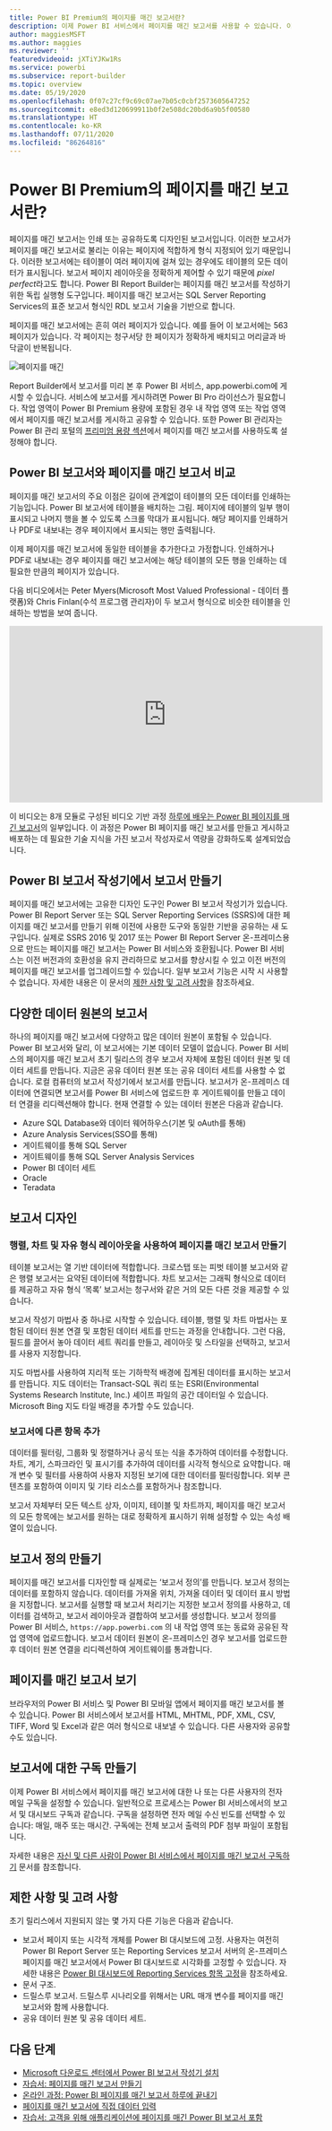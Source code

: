 ```yaml
---
title: Power BI Premium의 페이지를 매긴 보고서란?
description: 이제 Power BI 서비스에서 페이지를 매긴 보고서를 사용할 수 있습니다. 이러한 보고서는 SQL Server Reporting Services에서 오랫동안 표준이었습니다. 이러한 보고서를 인쇄 또는 공유할 수 있습니다. 보고서 레이아웃을 정확하게 제어할 수 있습니다. 이러한 보고서에는 테이블이 여러 페이지에 걸쳐 있는 경우에도 테이블의 모든 데이터가 표시됩니다.
author: maggiesMSFT
ms.author: maggies
ms.reviewer: ''
featuredvideoid: jXTiYJKw1Rs
ms.service: powerbi
ms.subservice: report-builder
ms.topic: overview
ms.date: 05/19/2020
ms.openlocfilehash: 0f07c27cf9c69c07ae7b05c0cbf2573605647252
ms.sourcegitcommit: e8ed3d120699911b0f2e508dc20bd6a9b5f00580
ms.translationtype: HT
ms.contentlocale: ko-KR
ms.lasthandoff: 07/11/2020
ms.locfileid: "86264816"
---
```

# <a name="what-are-paginated-reports-in-power-bi-premium"></a>Power BI Premium의 페이지를 매긴 보고서란?

페이지를 매긴 보고서는 인쇄 또는 공유하도록 디자인된 보고서입니다. 이러한 보고서가 페이지를 매긴 보고서로 불리는 이유는 페이지에 적합하게 형식 지정되어 있기 때문입니다. 이러한 보고서에는 테이블이 여러 페이지에 걸쳐 있는 경우에도 테이블의 모든 데이터가 표시됩니다. 보고서 페이지 레이아웃을 정확하게 제어할 수 있기 때문에 *pixel perfect*라고도 합니다. Power BI Report Builder는 페이지를 매긴 보고서를 작성하기 위한 독립 실행형 도구입니다. 페이지를 매긴 보고서는 SQL Server Reporting Services의 표준 보고서 형식인 RDL 보고서 기술을 기반으로 합니다. 

페이지를 매긴 보고서에는 흔히 여러 페이지가 있습니다. 예를 들어 이 보고서에는 563페이지가 있습니다. 각 페이지는 청구서당 한 페이지가 정확하게 배치되고 머리글과 바닥글이 반복됩니다.

![페이지를 매긴](media/paginated-reports-report-builder-power-bi/power-bi-paginated-wwi-report-page.png)

Report Builder에서 보고서를 미리 본 후 Power BI 서비스, app.powerbi.com에 게시할 수 있습니다. 서비스에 보고서를 게시하려면 Power BI Pro 라이선스가 필요합니다. 작업 영역이 Power BI Premium 용량에 포함된 경우 내 작업 영역 또는 작업 영역에서 페이지를 매긴 보고서를 게시하고 공유할 수 있습니다. 또한 Power BI 관리자는 Power BI 관리 포털의 [프리미엄 용량 섹션](../admin/service-admin-premium-workloads.md#paginated-reports)에서 페이지를 매긴 보고서를 사용하도록 설정해야 합니다. 

## <a name="compare-power-bi-reports-and-paginated-reports"></a>Power BI 보고서와 페이지를 매긴 보고서 비교

페이지를 매긴 보고서의 주요 이점은 길이에 관계없이 테이블의 모든 데이터를 인쇄하는 기능입니다. Power BI 보고서에 테이블을 배치하는 그림. 페이지에 테이블의 일부 행이 표시되고 나머지 행을 볼 수 있도록 스크롤 막대가 표시됩니다. 해당 페이지를 인쇄하거나 PDF로 내보내는 경우 페이지에서 표시되는 행만 출력됩니다. 

이제 페이지를 매긴 보고서에 동일한 테이블을 추가한다고 가정합니다. 인쇄하거나 PDF로 내보내는 경우 페이지를 매긴 보고서에는 해당 테이블의 모든 행을 인쇄하는 데 필요한 만큼의 페이지가 있습니다. 

다음 비디오에서는 Peter Myers(Microsoft Most Valued Professional - 데이터 플랫폼)와 Chris Finlan(수석 프로그램 관리자)이 두 보고서 형식으로 비슷한 테이블을 인쇄하는 방법을 보여 줍니다. 

<iframe width="560" height="315" src="https://www.youtube.com/embed/jXTiYJKw1Rs?list=PL1N57mwBHtN1icIhpjQOaRL8r9G-wytpT" frameborder="0" allowfullscreen></iframe>

이 비디오는 8개 모듈로 구성된 비디오 기반 과정 [하루에 배우는 Power BI 페이지를 매긴 보고서](../learning-catalog/paginated-reports-online-course.md)의 일부입니다. 이 과정은 Power BI 페이지를 매긴 보고서를 만들고 게시하고 배포하는 데 필요한 기술 지식을 가진 보고서 작성자로서 역량을 강화하도록 설계되었습니다.

## <a name="create-reports-in-power-bi-report-builder"></a>Power BI 보고서 작성기에서 보고서 만들기

페이지를 매긴 보고서에는 고유한 디자인 도구인 Power BI 보고서 작성기가 있습니다. Power BI Report Server 또는 SQL Server Reporting Services (SSRS)에 대한 페이지를 매긴 보고서를 만들기 위해 이전에 사용한 도구와 동일한 기반을 공유하는 새 도구입니다. 실제로 SSRS 2016 및 2017 또는 Power BI Report Server 온-프레미스용으로 만드는 페이지를 매긴 보고서는 Power BI 서비스와 호환됩니다. Power BI 서비스는 이전 버전과의 호환성을 유지 관리하므로 보고서를 향상시킬 수 있고 이전 버전의 페이지를 매긴 보고서를 업그레이드할 수 있습니다. 일부 보고서 기능은 시작 시 사용할 수 없습니다. 자세한 내용은 이 문서의 [제한 사항 및 고려 사항](#limitations-and-considerations)을 참조하세요.
     
## <a name="report-from-a-variety-of-data-sources"></a>다양한 데이터 원본의 보고서

하나의 페이지를 매긴 보고서에 다양하고 많은 데이터 원본이 포함될 수 있습니다. Power BI 보고서와 달리, 이 보고서에는 기본 데이터 모델이 없습니다. Power BI 서비스의 페이지를 매긴 보고서 초기 릴리스의 경우 보고서 자체에 포함된 데이터 원본 및 데이터 세트를 만듭니다. 지금은 공유 데이터 원본 또는 공유 데이터 세트를 사용할 수 없습니다. 로컬 컴퓨터의 보고서 작성기에서 보고서를 만듭니다. 보고서가 온-프레미스 데이터에 연결되면 보고서를 Power BI 서비스에 업로드한 후 게이트웨이를 만들고 데이터 연결을 리디렉션해야 합니다. 현재 연결할 수 있는 데이터 원본은 다음과 같습니다.

- Azure SQL Database와 데이터 웨어하우스(기본 및 oAuth를 통해)
- Azure Analysis Services(SSO를 통해)
- 게이트웨이를 통해 SQL Server
- 게이트웨이를 통해 SQL Server Analysis Services
- Power BI 데이터 세트
- Oracle
- Teradata

## <a name="design-your-report"></a>보고서 디자인  

### <a name="create-paginated-reports-with-matrix-chart-and-free-form-layouts"></a>행렬, 차트 및 자유 형식 레이아웃을 사용하여 페이지를 매긴 보고서 만들기

테이블 보고서는 열 기반 데이터에 적합합니다. 크로스탭 또는 피벗 테이블 보고서와 같은 행렬 보고서는 요약된 데이터에 적합합니다. 차트 보고서는 그래픽 형식으로 데이터를 제공하고 자유 형식 ‘목록’ 보고서는 청구서와 같은 거의 모든 다른 것을 제공할 수 있습니다. 
  
보고서 작성기 마법사 중 하나로 시작할 수 있습니다. 테이블, 행렬 및 차트 마법사는 포함된 데이터 원본 연결 및 포함된 데이터 세트를 만드는 과정을 안내합니다. 그런 다음, 필드를 끌어서 놓아 데이터 세트 쿼리를 만들고, 레이아웃 및 스타일을 선택하고, 보고서를 사용자 지정합니다.  
  
지도 마법사를 사용하여 지리적 또는 기하학적 배경에 집계된 데이터를 표시하는 보고서를 만듭니다. 지도 데이터는 Transact-SQL 쿼리 또는 ESRI(Environmental Systems Research Institute, Inc.) 셰이프 파일의 공간 데이터일 수 있습니다. Microsoft Bing 지도 타일 배경을 추가할 수도 있습니다.  

### <a name="add-more-to-your-report"></a>보고서에 다른 항목 추가

데이터를 필터링, 그룹화 및 정렬하거나 공식 또는 식을 추가하여 데이터를 수정합니다. 차트, 계기, 스파크라인 및 표시기를 추가하여 데이터를 시각적 형식으로 요약합니다.  매개 변수 및 필터를 사용하여 사용자 지정된 보기에 대한 데이터를 필터링합니다. 외부 콘텐츠를 포함하여 이미지 및 기타 리소스를 포함하거나 참조합니다.  

보고서 자체부터 모든 텍스트 상자, 이미지, 테이블 및 차트까지, 페이지를 매긴 보고서의 모든 항목에는 보고서를 원하는 대로 정확하게 표시하기 위해 설정할 수 있는 속성 배열이 있습니다.

## <a name="creating-a-report-definition"></a>보고서 정의 만들기

페이지를 매긴 보고서를 디자인할 때 실제로는 ‘보고서 정의’를 만듭니다. 보고서 정의는 데이터를 포함하지 않습니다. 데이터를 가져올 위치, 가져올 데이터 및 데이터 표시 방법을 지정합니다. 보고서를 실행할 때 보고서 처리기는 지정한 보고서 정의를 사용하고, 데이터를 검색하고, 보고서 레이아웃과 결합하여 보고서를 생성합니다. 보고서 정의를 Power BI 서비스, `https://app.powerbi.com` 의 내 작업 영역 또는 동료와 공유된 작업 영역에 업로드합니다. 보고서 데이터 원본이 온-프레미스인 경우 보고서를 업로드한 후 데이터 원본 연결을 리디렉션하여 게이트웨이를 통과합니다. 

## <a name="view-your-paginated-report"></a>페이지를 매긴 보고서 보기
브라우저의 Power BI 서비스 및 Power BI 모바일 앱에서 페이지를 매긴 보고서를 볼 수 있습니다. Power BI 서비스에서 보고서를 HTML, MHTML, PDF, XML, CSV, TIFF, Word 및 Excel과 같은 여러 형식으로 내보낼 수 있습니다. 다른 사용자와 공유할 수도 있습니다.  

## <a name="create-a-subscription-to-your-report"></a>보고서에 대한 구독 만들기

이제 Power BI 서비스에서 페이지를 매긴 보고서에 대한 나 또는 다른 사용자의 전자 메일 구독을 설정할 수 있습니다. 일반적으로 프로세스는 Power BI 서비스에서의 보고서 및 대시보드 구독과 같습니다. 구독을 설정하면 전자 메일 수신 빈도를 선택할 수 있습니다: 매일, 매주 또는 매시간. 구독에는 전체 보고서 출력의 PDF 첨부 파일이 포함됩니다.

자세한 내용은 [자신 및 다른 사람이 Power BI 서비스에서 페이지를 매긴 보고서 구독하기](../consumer/paginated-reports-subscriptions.md) 문서를 참조합니다. 

## <a name="limitations-and-considerations"></a>제한 사항 및 고려 사항

초기 릴리스에서 지원되지 않는 몇 가지 다른 기능은 다음과 같습니다.

- 보고서 페이지 또는 시각적 개체를 Power BI 대시보드에 고정. 사용자는 여전히 Power BI Report Server 또는 Reporting Services 보고서 서버의 온-프레미스 페이지를 매긴 보고서에서 Power BI 대시보드로 시각화를 고정할 수 있습니다. 자세한 내용은 [Power BI 대시보드에 Reporting Services 항목 고정](https://docs.microsoft.com/sql/reporting-services/pin-reporting-services-items-to-power-bi-dashboards)을 참조하세요.
- 문서 구조.
- 드릴스루 보고서.  드릴스루 시나리오를 위해서는 URL 매개 변수를 페이지를 매긴 보고서와 함께 사용합니다.
- 공유 데이터 원본 및 공유 데이터 세트.

 
## <a name="next-steps"></a>다음 단계

- [Microsoft 다운로드 센터에서 Power BI 보고서 작성기 설치](https://aka.ms/pbireportbuilder)
- [자습서: 페이지를 매긴 보고서 만들기](paginated-reports-quickstart-aw.md)
- [온라인 과정: Power BI 페이지를 매긴 보고서 하루에 끝내기](../learning-catalog/paginated-reports-online-course.md)
- [페이지를 매긴 보고서에 직접 데이터 입력](paginated-reports-enter-data.md)
- [자습서: 고객을 위해 애플리케이션에 페이지를 매긴 Power BI 보고서 포함](../developer/embedded/embed-paginated-reports-customers.md)
